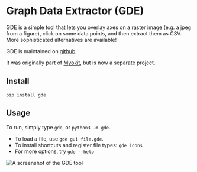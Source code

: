 # Graph Data Extractor (GDE)

GDE is a simple tool that lets you overlay axes on a raster image (e.g. a jpeg from a figure), click on some data points, and then extract them as CSV.
More sophisticated alternatives are available!

GDE is maintained on [github](https://github.com/MichaelClerx/gde).

It was originally part of [Myokit](https://github.com/MichaelClerx/myokit), but is now a separate project.

## Install

`pip install gde`

## Usage

To run, simply type `gde`, or `python3 -m gde`.

- To load a file, use `gde gui file.gde`.
- To install shortcuts and register file types: `gde icons`
- For more options, try `gde --help`

![A screenshot of the GDE tool](https://raw.githubusercontent.com/myokit/gde/main/screenshot.png)


